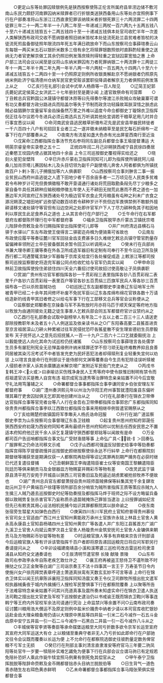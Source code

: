 <!-- { "loadSidebar": true } -->
　　○更定山东等处罪囚赎银例先是狭西按察使陈正伦言所属府县旱涝边储不敷河南山东民力颇舒河南罪囚纳米赎罪者已行折银类送狭西备用山东等处亦宜照例事下行在户部奏准将山东浙江江西直隶犯罪该纳赎米者折银死罪三十六两流罪二十四两徒罪三年二十一两二年半一十八两二年至一年递减三两杖一百六两九十五两五钱八十至六十递减五钱笞五十二两五钱四十至一十递减五钱俱本处官司收贮半年一次差人类解狭西布政司交收不愿纳银者照旧纳米笞杖本处徒流死赴兰县贫难者笞杖的决徒流死煎盐备御徒照年限流四年死五年满日疏放命下而山东按察司佥事薛瑄奏云山东每银一两买米五石以银折米数多三倍有余乞将赎罪银数照依时直斟酌轻重使之送纳无力者官吏解京做工其余仍照旧例发落庶赎刑得轻重之宜狱囚蒙宽恤之惠  上命户部三法司会议以闻至是议将山东纳米罪囚有力者死罪纳银二十两流罪十三两徒三年十一两二年半十两二年九两一年半八两一年六两杖一百五两九十四两八十至六十递减五钱笞五十二两四十至一十仍照原定则例所收银类解赴京不愿纳银者仍照原先纳米例赴济宁临清德州仓纳军民官吏受赃该罢职役降调者解京无力者俱照前例发落  上从之
　　○乙亥行在礼部引会试中式举人杨鼎等一百人陛见
　　○辽简王妃郭氏薨妃武定侯英之女洪武二十七年册封至是薨讣闻  上遣官致祭命有司营葬
　　○丁丑敕总兵官黔国公沐晟镇守都督沐昂等曰先得奏尔等渡江杀败贼众攻破巢寨可谓有功又奏都督方政分路进兵而陷盖尔等失于节制而政贪功轻躁故耳朕深惜之朕虑此贼必益猖獗尔宜量留军金齿操备然万里之外难以遥度今命佥都御史丁璇锦衣卫指挥倪正往与尔议若今冬进兵必须云南选兵五万听调其他处宜调若干粮草足用几时并合行事宜悉议以闻
　　○命河南武安县逃民粮草折徵布疋先是武安县旱蝗民转徙者一千六百四十八户有司招回复业者三之一遂并徵未纳粮草至是民乞每石折绵布一疋事下行在户部覆奏从之
　　○夜南方有流星如盏大色赤有光出屏星西南行至近浊
　　○戊寅命江西都指挥佥事汤节充右参将同左副总兵都督佥事王瑜提督漕运
大明英宗睿皇帝实录卷之五十二
　　正统四年闰二月己卯朔狭西咸宁县民徐四奏居近秦愍王坟园内使占据其地四十余亩  上令三司巡按御史覆视得实给还之
　　○晓刻火星犯垒壁阵
　　○辛巳升赤斤蒙右卫指挥同知可儿即为指挥使所镇抚阿儿结桑儿加肖宗塔儿赛因帖木儿及头目切领为副千户副使塔儿奔舍人阿者都俱为所镇抚故百户卜剌卜答儿子搠俄加等六人俱袭职
　　○山西按察司佥事刘翀言二事一振业贫民山西府州县逃徙之人遗下田地少者千百余亩多者一二万顷见在人民类多贫难若令布种岁计可充但畏惧徵租不敢开垦请通行诸处将荒田取勘条叚先尽丁少粮多之家自备牛具任其耕种应输税粮停徵五年使人无不耕田无抛荒此惠而不费之道也一加惠边军大同宣府辽东狭西诸处号为极边官军衣食止凭月粮虽有屯种之利未广衣食之源况朔漠之墟田地旷远弥望动数百顷若令耕种岁计不赀但边军畏惧禁例不敢额外擅耕请移文诸处镇守等官但有沿边空闲之处即许官军户下人丁尽力耕种免其子粒因地利以厚民生此足食养兵之道也  上从其言命行在户部行之
　　○壬午命行在右军都督府左都督陈怀理行在中军都督府事
　　○福余卫指挥脱罕赤斤蒙古卫镇抚宗塔儿陛辞命赍敕及金币归赐指挥安出指挥使可儿即等
　　○并广州府清远县横石马驿于水驿以广东左布政使王俊得言二驿密迩舟楫为便骑乘可省故也
　　○云南左布政使应履平等奏征麓川官军回驻金齿支费甚多日久难继乞敕总兵镇守管官酌量存留偏裨率领附近士卒在彼备御其余暂令回卫以听调用从之
　　○癸未行在兵部尚书兼大理寺卿王骥等奏在外各卫所成造军器旧有定制有司奉行不至今沿边卫所及狭西行都二司遇警辄言缺少军器每于京库支给宜行各处催促成造  上敕浙江等都司按察司巡按监察御史将造完军器公同点检收贮给与官军仍具实以闻
　　○甲申命羽林前卫故指挥使拴住弟锁住四川天全六番招讨使司故招讨使高敬让子凤俱袭职
　　○赏湖广贵州有功官军都指挥各钞一千贯彩叚三表里指挥各钞八百贯彩叚二表里千户各钞六百贯彩叚一表里百户等官各钞五百贯绢三匹旗军民兵人等各钞三百贯绢布各一匹以杀败苗贼功也
　　○初巡抚辽东左副都御史李浚奏辽东征哨军士所被青甲已经二十余年其间修坏补废不免扰军臣以辽东各库绵布绵花官铁各数十万请给造新钓线青甲其旧者修之以给屯军事下行在工部移文总兵等官会议称便从之
　　○监察御史郑颙奏在京操备马军不系牧放时月亦将马匹于顺天保定等府地方指以牧放为由通同彼处无籍之徒生事害人乞敕兵部会同五军都督府官计议禁约从之
　　○乙酉行在礼部奏会试取中副榜举人有年及二十五以上者二百三十三人请送吏部除授教职年未及者五十八人例送监及依亲读书从之○广东阳春高要二县猺首进贡至京言祖居深山刀耕火种累被过往军民侵扰恐吓各猺星散不安生理宣德初生员廖毅宣布  天子抚怀远人之意先后招抚猺人一百一十九户二百六十二口乞就委毅抚治  上以毅能使远人向化其命为试巡检仍抚诸猺
　　○山东按察司佥事薛瑄言各处儒学生员多有屡犯刑宪全无忌惮盖缘例许纳米赎罪还学不但刁顽无耻终难教养抑且良善同居被其染污况考试不中者皆发充吏为民奸恶犯法者却得赎刑复业轻重失宜何以劝惩  上以瑄言良是命行在刑部议于是侍郎何文渊等覆奏自今生员有犯除诖误听赎被人侵损者许家人诉其余廪膳追米解京增广发附近军民衙门充吏从之
　　○丙戌书复韩王冲＜火或＞曰承喻访买伤残净身民人王秀等府中使令朕惟旧制明有禁令而叔祖遣官访买是教人自宫有违  祖宗成宪当逮秀等治罪特念亲亲姑置不问今后宜敬守礼法用笃藩辅之义
　　○命署都督佥事事都指挥佥事李谦同安乡伯张安理左军都督府事
　　○湖广澧州奏洪熙元年以州治为华阳王府州事暂就澧阳废县东偏听理其幕厅吏舍囚狱俱无乞即其地创建州治从之
　　○行在礼部奏行在锦衣卫带俸达官指挥佥事等官完者台等八人行在金吾右卫带俸都指挥佥事郭忠广东都指挥同知徐贵贵州都指挥佥事李玖江西致仕都指挥佥事来用相继卒例皆遣官赐祭从之
　　○丁亥给赐楚府故镇国将军季壣夫人杨氏诰命冠服
　　○升行在湖广道监察御史李柰为山东按察司佥事督理辽东各卫钱粮
　　○起复贵州思州府知府郭晟任狭西西安府初晟为西安府同知考满有最绩升思州府知府以忧制去任西安民思之不置适本府知府他迁民千余人诉乞复晟镇守狭西都督郑铭等以闻故有是命
　　○万全都司百户告巡哨都指挥佥事文弘广受财渔猎等事  上命弘广具＜锍-釒＞回奏弘广服罪宥之仍命法司移文示戒
　　○戊子山西都司强盗反狱御史给事中等劾奏都指挥宫得陈亨提督疏慢并巡按御史颜继按察使徐永达不行紏举  上命行在都察院刻期督继等捕获至是期满仅获一人都察院再劾得等诏记其罪再刻期严捕务在必获时继已代还复遣往督捕
　　○己丑朝鲜国王李祹遣陪臣崔士仪等安南国王黎麟遣陪臣阮廷历等俱来朝贡马及金银器皿方物赐宴并赐彩币等物有差
　　○改灵武监于镇原县清平苑万安苑于开城县以狭西三司官奏旧监及苑逼近胡虏累被抢掠牧养不便故也
　　○湖广贵州总兵官左都督萧授自贵州班师苗贼佛保等紏集其党千余复肆攻劫沅州卫千户黄端百户徐瑾等领所部百余分哨皆为贼所害指挥王质等策应杀贼九人生擒三人贼乃遁去巡按御史时纪等劾奏授及都指挥马烨于班师之际不设方略留兵备御以致贼势复张杀害官军乃妄称质杀退苗贼掩饰己罪皆当逮治  上曰授罪诚如纪言但先已有敕责其用心设法相机抚捕今姑识其罪都察院其以朕命谕之
　　○夜东南张宿旁生彗星大如弹色白西行
　　○庚寅四川东川军民府土官知府普得贵州慕役长官司女土官适由广西江州土官知州黄能政万承州土官族许永铭上林县土官舍人黄永高永康县土官知县杨璚四州土官知州黄宗广等各遣人并广东阳江县猺首方广湖广九溪卫土官舍人向斌云南罗次县土官舍人杨璇贵州金筑安抚司土官舍人金镛俱来朝贡马及方物赐彩币钞锭等物有差
　　○时运粮官旗人等多有弃粮来京告讦刑部请今后运粮官旗人等有讦诉该管指挥千百户者即将原告递回运粮完日将应问军职另行奏请提问从之
　　○辛卯设福建南靖县小溪和溪寒婆三巡检司改古雷巡检司隶漳浦县从知府殳文通奏请也
　　○壬辰清明节遣官祭  长陵  献陵  景陵
　　○山东布政司右参政李永年自陈老疾乞致仕许之　　○襄王府再被盗王怒侍卫不谨所致不时捶挞之仪卫正金聚等白湖广三司诣京奏王不法十四事其一言王于  万寿圣节日令内使施兴女户徐亮拜焚表章呼道士萧道真扶鸾有天数玄玄妙不可言等语  上命行在锦衣卫体实以闻王抗章陈诉襄阳卫指挥同知汤震又奏王令仪卫司群牧所擅出批文遣军校执器械夤夜于城内外擒捕行人搜检军民警惧事下行在都察院覆奏  上以聚等所告于法难容特念亲亲姑置不问其兴亮道真事及震所奏未知虚实命行在锦衣卫遣人执送法司鞫之擅出批文官吏及军校下巡按御史逮治仍以书戒谕王既而锦衣卫鞫兴等事连韩宁等王府内外官校军余法司请通行究治  上命监禁兴等余置不问○云南布政司奏征讨麓川粮用浩大儧运不及原定则例中盐米价踊贵中纳者少请以本司官库收贮银钞运赴金齿大理籴粮备用仍请以大理原中黑盐等四井盐一引米二石今减作一石五斗金齿原中安宁五井盐一引一石二斗今减作一石黑白二井盐一引一石今减作八斗从之
　　○丰城侯等官李贤等奏臣等承命摆堡运粮至大同亏折数多欲令京军长运至宣府其宣府大同军运送大有仓  上以粮储至重典守者非无人乃亏折如此即命行在户部驰文往令会议既而覆奏以长运为便  上不允命行在都察院选御史往彼酌量定数务俾官粮不亏军士无损
　　○癸巳行在刑部主事刘清言直隶淮安等府官马三年要二驹凤阳等处官牛一岁要一犊陪补实难乞蠲免为便事下行在兵部会议佥谓马驹已有定规若免陪补恐奸人乘此作毙牛犊宜照马例果有倒死免其偿官从之
　　○甲午泰宁卫指挥脱脱等陛辞命赍敕及金币赐都督拙赤头目纳兰脱脱伯等
　　○日生背气一道色青赤随生左右珥色黄赤鲜明
　　○乙未命署都督佥事都指挥佥事马翔张荣俱实授都督佥事
